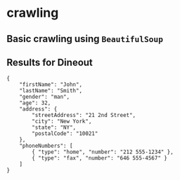 # crawling

## Basic crawling using `BeautifulSoup`

## Results for Dineout
```
{
    "firstName": "John",
    "lastName": "Smith",
    "gender": "man",
    "age": 32,
    "address": {
        "streetAddress": "21 2nd Street",
        "city": "New York",
        "state": "NY",
        "postalCode": "10021"
    },
    "phoneNumbers": [
        { "type": "home", "number": "212 555-1234" },
        { "type": "fax", "number": "646 555-4567" }
    ]
}
```
